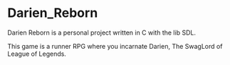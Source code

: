 # Darien_Reborn

Darien Reborn is a personal project written in C with the lib SDL.

This game is a runner RPG where you incarnate Darien, The SwagLord of League of Legends.